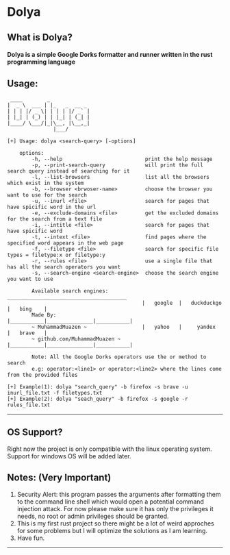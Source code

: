 # Dolya

## What is Dolya? <br>
#### Dolya is a simple Google Dorks formatter and runner written in the rust programming language

## Usage: <br>
```
 ____        _             
|  _ \  ___ | |_   _  __ _ 
| | | |/ _ \| | | | |/ _` |
| |_| | (_) | | |_| | (_| |
|____/ \___/|_|\__, |\__,_|
               |___/       

[+] Usage: dolya <search-query> [-options]
    
    options:
        -h, --help                           print the help message
        -p, --print-search-query             will print the full search query instead of searching for it
        -l, --list-browsers                  list all the browsers which exist in the system
        -b, --browser <brwoser-name>         choose the browser you want to use for the search
        -u, --inurl <file>                   search for pages that have spicific word in the url
        -e, --exclude-domains <file>         get the excluded domains for the search from a text file
        -i, --intitle <file>                 search for pages that have spicific word
        -t, --intext <file>                  find pages where the specified word appears in the web page
        -f, --filetype <file>                search for specific file types = filetype:x or filetype:y
        -r, --rules <file>                   use a single file that has all the search operators you want
        -s, --search-engine <search-engine>  choose the search engine you want to use

        Available search engines:            _______________________________________
                                            |   google  |   duckduckgo  |   bing    |
        Made By:                            |___________|_______________|___________|
        ~ MuhammadMuazen ~                  |   yahoo   |     yandex    |   brave   |
        ~ github.com/MuhammadMuazen ~       |___________|_______________|___________|
        
        Note: All the Google Dorks operators use the or method to search
        e.g: operator:<line1> or operator:<line2> where the lines come from the provided files
        
[+] Example(1): dolya "search_query" -b firefox -s brave -u inurl_file.txt -f filetypes.txt
[+] Example(2): dolya "seach_query" -b firefox -s google -r rules_file.txt
```
---
## OS Support?
Right now the project is only compatible with the linux operating system.<br>Support for windows OS will be added later.<br>
## Notes:  (Very Important)
1. Security Alert: this program passes the arguments after formatting them to the command line shell which would open a potential command injection attack. For now please make sure it has only the privileges it needs, no root or admin privileges should be granted.
2. This is my first rust project so there might be a lot of weird approches for some problems but I will optimize the solutions as I am learning.
3. Have fun.
---  
